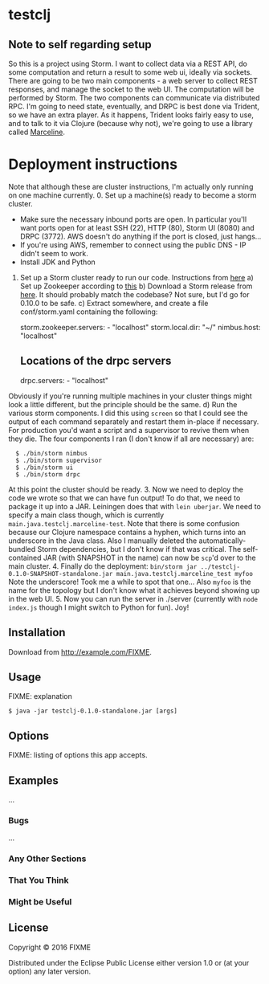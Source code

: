 # testclj

## Note to self regarding setup
So this is a project using Storm. I want to collect data via a REST API, do some computation and return a result to some web ui, ideally via sockets.
There are going to be two main components - a web server to collect REST responses, and manage the socket to the web UI. The computation will be performed by Storm. The two components can communicate via distributed RPC.
I'm going to need state, eventually, and DRPC is best done via Trident, so we have an extra player. As it happens, Trident looks fairly easy to use, and to talk to it via Clojure (because why not), we're going to use a library called [Marceline](https://github.com/yieldbot/marceline).

# Deployment instructions
Note that although these are cluster instructions, I'm actually only running on one machine currently.
 0. Set up a machine(s) ready to become a storm cluster.
  - Make sure the necessary inbound ports are open. In particular you'll want ports open for at least SSH (22), HTTP (80), Storm UI (8080) and DRPC (3772). AWS doesn't do anything if the port is closed, just hangs...
  - If you're using AWS, remember to connect using the public DNS - IP didn't seem to work.
  - Install JDK and Python
 1. Set up a Storm cluster ready to run our code. Instructions from [here](http://storm.apache.org/documentation/Setting-up-a-Storm-cluster.html)
  a) Set up Zookeeper according to [this](http://zookeeper.apache.org/doc/r3.3.3/zookeeperStarted.html#sc_InstallingSingleMode)
  b) Download a Storm release from [here](http://storm.apache.org/downloads.html). It should probably match the codebase? Not sure, but I'd go for 0.10.0 to be safe.
  c) Extract somewhere, and create a file conf/storm.yaml containing the following:
    
    storm.zookeeper.servers:
        - "localhost"
    storm.local.dir: "~/"
    nimbus.host: "localhost"
    
    ## Locations of the drpc servers
    drpc.servers:
        - "localhost"

  Obviously if you're running multiple machines in your cluster things might look a little different, but the principle should be the same.
  d) Run the various storm components. I did this using `screen` so that I could see the output of each command separately and restart them in-place if necessary. For production you'd want a script and a supervisor to revive them when they die. The four components I ran (I don't know if all are necessary) are:
  
      $ ./bin/storm nimbus
      $ ./bin/storm supervisor
      $ ./bin/storm ui
      $ ./bin/storm drpc
  
  At this point the cluster should be ready.
 3. Now we need to deploy the code we wrote so that we can have fun output! To do that, we need to package it up into a JAR. Leiningen does that with `lein uberjar`. We need to specify a main class though, which is currently `main.java.testclj.marceline-test`. Note that there is some confusion because our Clojure namespace contains a hyphen, which turns into an underscore in the Java class. Also I manually deleted the automatically-bundled Storm dependencies, but I don't know if that was critical. The self-contained JAR (with SNAPSHOT in the name) can now be `scp`'d over to the main cluster. 
 4. Finally do the deployment: `bin/storm jar ../testclj-0.1.0-SNAPSHOT-standalone.jar main.java.testclj.marceline_test myfoo`
 Note the underscore! Took me a while to spot that one... Also `myfoo` is the name for the topology but I don't know what it achieves beyond showing up in the web UI.
 5. Now you can run the server in ./server (currently with `node index.js` though I might switch to Python for fun). Joy!


## Installation

Download from http://example.com/FIXME.

## Usage

FIXME: explanation

    $ java -jar testclj-0.1.0-standalone.jar [args]

## Options

FIXME: listing of options this app accepts.

## Examples

...

### Bugs

...

### Any Other Sections
### That You Think
### Might be Useful

## License

Copyright © 2016 FIXME

Distributed under the Eclipse Public License either version 1.0 or (at
your option) any later version.
